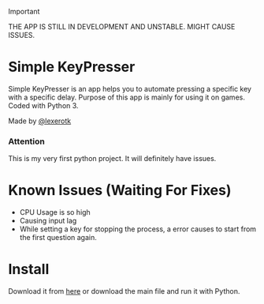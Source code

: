 > [!IMPORTANT]
> THE APP IS STILL IN DEVELOPMENT AND UNSTABLE. MIGHT CAUSE ISSUES.

# Simple KeyPresser
Simple KeyPresser is an app helps you to automate pressing a specific key with a specific delay. Purpose of this app is mainly for using it on games. Coded with Python 3.

Made by [@lexerotk](https://lexerotk.github.io)

### Attention

This is my very first python project. It will definitely have issues.

# Known Issues (Waiting For Fixes)

- CPU Usage is so high
- Causing input lag
- While setting a key for stopping the process, a error causes to start from the first question again.

# Install

Download it from [here](https://github.com/lexerotk/simple-keypresser/releases/tag/unstable) or download the main file and run it with Python.
